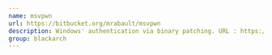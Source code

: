 ```yaml
---
name: msvpwn
url: https://bitbucket.org/mrabault/msvpwn
description: Windows' authentication via binary patching. URL : https://bitbucket.org/mrabault/msvpwn Groups : blackarch blackarch-windows blackarch-binary blackarch-backdoor
group: blackarch
---
```

